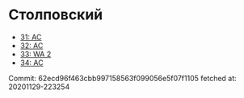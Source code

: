 # Столповский
- [31: AC](31.md)
- [32: AC](32.md)
- [33: WA 2](33.md)
- [34: AC](34.md)

Commit: 62ecd96f463cbb997158563f099056e5f07f1105
 fetched at: 20201129-223254
